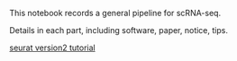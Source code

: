 This notebook records a general pipeline for scRNA-seq. 

Details in each part, including software, paper, notice, tips.

[seurat version2 tutorial](https://davetang.org/muse/2017/08/01/getting-started-seurat/) 
